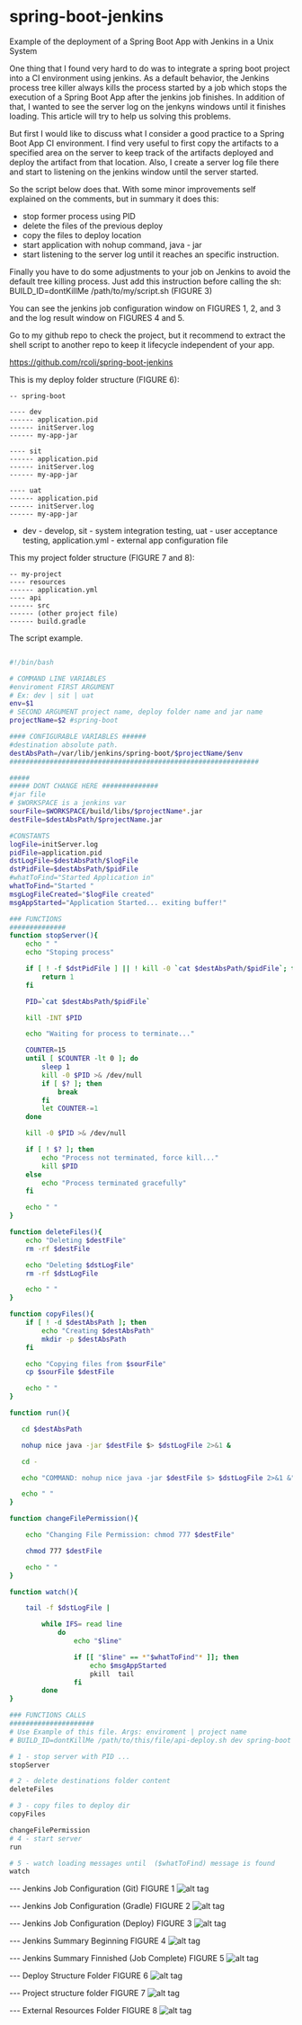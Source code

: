 # spring-boot-jenkins
Example of the deployment of a Spring Boot App with Jenkins in a Unix System

One thing that I found very hard to do was to integrate a spring boot project into a CI environment using jenkins. As a default behavior, the Jenkins process tree killer always kills the process started by a job which stops the execution of a Spring Boot App after the jenkins job finishes. In addition of that, I wanted to see the server log on the jenkyns windows until it finishes loading. This article will try to help us solving this problems.

But first I would like to discuss what I consider a good practice to a Spring Boot App CI environment. I find very useful to first copy the artifacts to a specified area on the server to keep track of the artifacts deployed and deploy the artifact from that location. Also, I create a server log  file there and start to listening on the jenkins window until the server started.

So the script below does that. With some minor improvements self explained on the comments, but in summary it does this:

- stop former process using PID
- delete the files of the previous deploy 
- copy the files to deploy location 
- start application with nohup command, java - jar
- start listening to the server log until it reaches an specific instruction.


Finally you have to do some adjustments to your job on Jenkins to avoid the default tree killing process. Just add this instruction before calling the sh: BUILD_ID=dontKillMe /path/to/my/script.sh (FIGURE 3) 

You can see the jenkins job configuration window on FIGURES 1, 2, and 3 and the log result window on FIGURES 4 and 5.

Go to my github repo to check the project, but it recommend to extract the shell script to another repo to keep it lifecycle independent of your app.

https://github.com/rcoli/spring-boot-jenkins
  

This is my deploy folder structure (FIGURE 6):
```
-- spring-boot

---- dev
------ application.pid
------ initServer.log
------ my-app-jar

---- sit
------ application.pid
------ initServer.log
------ my-app-jar

---- uat
------ application.pid
------ initServer.log
------ my-app-jar
```
* dev - develop, sit - system integration testing, uat - user acceptance testing, application.yml - external app configuration file


This my project folder structure (FIGURE 7 and 8):
```
-- my-project
---- resources
------ application.yml
---- api
------ src
------ (other project file)
------ build.gradle
```

The script example.

```bash

#!/bin/bash

# COMMAND LINE VARIABLES
#enviroment FIRST ARGUMENT 
# Ex: dev | sit | uat
env=$1
# SECOND ARGUMENT project name, deploy folder name and jar name
projectName=$2 #spring-boot

#### CONFIGURABLE VARIABLES ######
#destination absolute path. 
destAbsPath=/var/lib/jenkins/spring-boot/$projectName/$env
##############################################################

#####
##### DONT CHANGE HERE ##############
#jar file
# $WORKSPACE is a jenkins var
sourFile=$WORKSPACE/build/libs/$projectName*.jar
destFile=$destAbsPath/$projectName.jar

#CONSTANTS
logFile=initServer.log
pidFile=application.pid
dstLogFile=$destAbsPath/$logFile
dstPidFile=$destAbsPath/$pidFile
#whatToFind="Started Application in"
whatToFind="Started "
msgLogFileCreated="$logFile created"
msgAppStarted="Application Started... exiting buffer!"

### FUNCTIONS
##############
function stopServer(){
    echo " "
    echo "Stoping process"

    if [ ! -f $dstPidFile ] || ! kill -0 `cat $destAbsPath/$pidFile`; then
        return 1
    fi

    PID=`cat $destAbsPath/$pidFile`

    kill -INT $PID

    echo "Waiting for process to terminate..."

    COUNTER=15
    until [ $COUNTER -lt 0 ]; do
        sleep 1
        kill -0 $PID >& /dev/null
        if [ $? ]; then
            break
        fi
        let COUNTER-=1
    done

    kill -0 $PID >& /dev/null

    if [ ! $? ]; then
        echo "Process not terminated, force kill..."
        kill $PID
    else
        echo "Process terminated gracefully"
    fi

    echo " "
}

function deleteFiles(){
    echo "Deleting $destFile"
    rm -rf $destFile

    echo "Deleting $dstLogFile"
    rm -rf $dstLogFile

    echo " "
}

function copyFiles(){
    if [ ! -d $destAbsPath ]; then
        echo "Creating $destAbsPath"
        mkdir -p $destAbsPath
    fi

    echo "Copying files from $sourFile"
    cp $sourFile $destFile

    echo " "
}

function run(){

   cd $destAbsPath

   nohup nice java -jar $destFile $> $dstLogFile 2>&1 &

   cd -

   echo "COMMAND: nohup nice java -jar $destFile $> $dstLogFile 2>&1 &"

   echo " "
}

function changeFilePermission(){

    echo "Changing File Permission: chmod 777 $destFile"

    chmod 777 $destFile

    echo " "
}

function watch(){

    tail -f $dstLogFile |

        while IFS= read line
            do
                echo "$line"

                if [[ "$line" == *"$whatToFind"* ]]; then
                    echo $msgAppStarted
                    pkill  tail
                fi
        done
}

### FUNCTIONS CALLS
#####################
# Use Example of this file. Args: enviroment | project name
# BUILD_ID=dontKillMe /path/to/this/file/api-deploy.sh dev spring-boot

# 1 - stop server with PID ...
stopServer

# 2 - delete destinations folder content
deleteFiles

# 3 - copy files to deploy dir
copyFiles

changeFilePermission
# 4 - start server
run

# 5 - watch loading messages until  ($whatToFind) message is found
watch

```

--- Jenkins Job Configuration (Git) FIGURE 1
![alt tag](https://cloud.githubusercontent.com/assets/1146514/10940518/ed6d4062-82ed-11e5-88e8-6529970d2831.png)

--- Jenkins Job Configuration (Gradle) FIGURE 2
![alt tag](https://cloud.githubusercontent.com/assets/1146514/10940527/fc1a0078-82ed-11e5-9dd7-aa75924b1d3f.png)

--- Jenkins Job Configuration (Deploy) FIGURE 3
![alt tag](https://cloud.githubusercontent.com/assets/1146514/10940534/0678e232-82ee-11e5-84dd-6ca751e66903.png)



--- Jenkins Summary Beginning FIGURE 4
![alt tag](https://cloud.githubusercontent.com/assets/1146514/10939540/74ed1058-82e9-11e5-9ca8-fcdfa9138647.png)

--- Jenkins Summary Finnished (Job Complete) FIGURE 5
![alt tag](https://cloud.githubusercontent.com/assets/1146514/10939547/7a37dc6e-82e9-11e5-9b1e-bda47592ed6d.png)


--- Deploy Structure Folder FIGURE 6
![alt tag](https://cloud.githubusercontent.com/assets/1146514/10939616/0aefad86-82ea-11e5-8d6b-40ca67df04f2.png)


--- Project structure folder FIGURE 7
![alt tag](https://cloud.githubusercontent.com/assets/1146514/10939537/708ed014-82e9-11e5-85e1-c53ac1d219eb.png)

--- External Resources Folder FIGURE 8
![alt tag](https://cloud.githubusercontent.com/assets/1146514/10939548/7e91ed90-82e9-11e5-8a61-31e6f6f9c42a.png)
